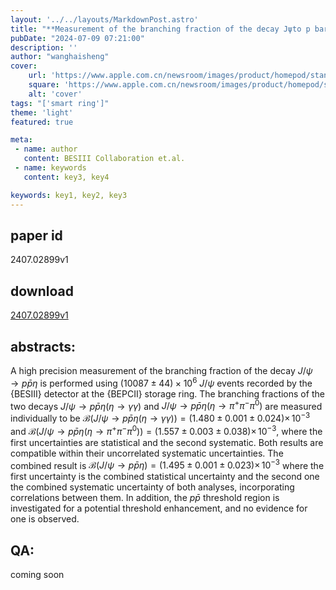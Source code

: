 ```yaml
---
layout: '../../layouts/MarkdownPost.astro'
title: "**Measurement of the branching fraction of the decay Jψto p barp η**"
pubDate: "2024-07-09 07:21:00"
description: ''
author: "wanghaisheng"
cover:
    url: 'https://www.apple.com.cn/newsroom/images/product/homepod/standard/Apple-HomePod-hero-230118_big.jpg.large_2x.jpg'
    square: 'https://www.apple.com.cn/newsroom/images/product/homepod/standard/Apple-HomePod-hero-230118_big.jpg.large_2x.jpg'
    alt: 'cover'
tags: "['smart ring']" 
theme: 'light'
featured: true

meta:
 - name: author
   content: BESIII Collaboration et.al.
 - name: keywords
   content: key3, key4

keywords: key1, key2, key3
---
```


## paper id
2407.02899v1
## download
[2407.02899v1](http://arxiv.org/abs/2407.02899v1)
## abstracts:
A high precision measurement of the branching fraction of the decay $J/\psi \to p \bar{p} \eta$ is performed using $(10 087 \pm 44) \times 10^6$ $J/\psi$ events recorded by the {BESIII} detector at the {BEPCII} storage ring. The branching fractions of the two decays $J/\psi \to p \bar{p} \eta(\eta \to \gamma\gamma)$ and $J/\psi \to p \bar{p} \eta(\eta \to \pi^+ \pi^- \pi^0)$ are measured individually to be $\mathcal{B}(J/\psi \to p \bar{p} \eta(\eta \to \gamma\gamma)) = (1.480 \pm 0.001 \pm 0.024)\times\,10^{-3}$ and $\mathcal{B}(J/\psi \to p \bar{p} \eta(\eta \to \pi^+ \pi^- \pi^0)) = (1.557 \pm 0.003 \pm 0.038)\times\,10^{-3}$, where the first uncertainties are statistical and the second systematic. Both results are compatible within their uncorrelated systematic uncertainties. The combined result is $\mathcal{B}(J/\psi \to p \bar{p} \eta)=(1.495 \pm 0.001 \pm 0.023)\times\,10^{-3}$ where the first uncertainty is the combined statistical uncertainty and the second one the combined systematic uncertainty of both analyses, incorporating correlations between them. In addition, the $p \bar{p}$ threshold region is investigated for a potential threshold enhancement, and no evidence for one is observed.
## QA:
coming soon
